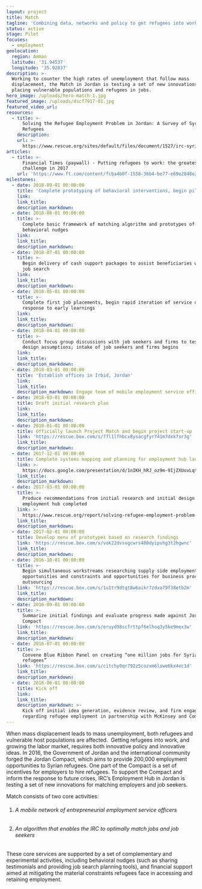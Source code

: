 ```yaml
---
layout: project
title: Match
tagline: 'Combining data, networks and policy to get refugees into work'
status: active
stage: Pilot
focuses:
  - employment
geolocation:
  region: Amman
  latitude: '31.94537'
  longitude: '35.92837'
description: >-
  Working to counter the high rates of unemployment that follow mass
  displacement, the Match in Jordan is testing a set of new innovations for
  placing vulnerable populations and refugees in jobs.
hero_image: /uploads/hero-match-1.jpg
featured_image: /uploads/dscf7917-01.jpg
featured_video_url:
resources:
  - title: >-
      Solving the Refugee Employment Problem in Jordan: A Survey of Syrian
      Refugees
    description:
    url: >-
      https://www.rescue.org/sites/default/files/document/1527/irc-syrianrefugeeemployment-72dpi-041117.pdf
articles:
  - title: >-
      Financial Times (paywall) - Putting refugees to work: the greatest
      challenge in 2017
    url: 'https://www.ft.com/content/fcba4b0f-1558-36b4-be77-e69e2848e275'
milestones:
  - date: 2018-09-01 00:00:00
    title: 'Complete prototyping of behavioral interventions, begin piloting'
    link:
    link_title:
    description_markdown:
  - date: 2018-08-01 00:00:00
    title: >-
      Complete basic framework of matching algorithm and prototypes of
      behavioral nudges
    link:
    link_title:
    description_markdown:
  - date: 2018-07-01 00:00:00
    title: >-
      Begin delivery of cash support packages to assist beneficiaries with the
      job search
    link:
    link_title:
    description_markdown:
  - date: 2018-05-01 00:00:00
    title: >-
      Complete first job placements, begin rapid iteration of service design in
      response to early learnings
    link:
    link_title:
    description_markdown:
  - date: 2018-04-01 00:00:00
    title: >-
      Conduct focus group discussions with job seekers and firms to test program
      design assumptions; intake of job seekers and firms begins
    link:
    link_title:
    description_markdown:
  - date: 2018-03-01 00:00:00
    title: 'Establish offices in Irbid, Jordan'
    link:
    link_title:
    description_markdown: Engage team of mobile employment service officers.
  - date: 2018-03-01 00:00:00
    title: Draft initial research plan
    link:
    link_title:
    description_markdown:
  - date: 2018-01-01 00:00:00
    title: Officially launch Project Match and begin project start-up
    link: 'https://rescue.box.com/s/77l1lfhbcx8ysacgfyr741m7dxk7sr3g'
    link_title:
    description_markdown:
  - date: 2017-12-01 00:00:00
    title: Complete systems mapping and planning for employment hub launch
    link: >-
      https://docs.google.com/presentation/d/1nIKH_hRJ_oz9m-9IjZXUovLqtS7riseEvSHML8YrdC4/edit?usp=sharing
    link_title:
    description_markdown:
  - date: 2017-03-01 00:00:00
    title: >-
      Produce recommendations from initial research and initial design of
      employment hub completed
    link: >-
      https://www.rescue.org/report/solving-refugee-employment-problem-jordan-survey-syrian-refugees
    link_title:
    description_markdown:
  - date: 2017-02-01 00:00:00
    title: Develop menu of prototypes based on research findings
    link: 'https://rescue.box.com/s/vok22dvsvgcwrs480dyipvhg3t2hgwnc'
    link_title:
    description_markdown:
  - date: 2016-10-01 00:00:00
    title: >-
      Begin simultaneous workstreams researching supply side employment
      opportunities and constraints and opportunities for business process
      outsourcing
    link: 'https://rescue.box.com/s/1u1tr9dtqt8w6aikr7zdxa79f38etb2m'
    link_title:
    description_markdown:
  - date: 2016-09-01 00:00:00
    title: >-
      Summarize initial findings and evaluate progress made against Jordan
      Compact
    link: 'https://rescue.box.com/s/eruyd98scfrttpf6elhoq3y5ke9mex3w'
    link_title:
    description_markdown:
  - date: 2016-07-01 00:00:00
    title: >-
      Convene Blue Ribbon Panel on creating “one million jobs for Syrian
      refugees”
    link: 'https://rescue.box.com/s/citchy0qr792z5cozxm6lswe6kx4ec1d'
    link_title:
    description_markdown:
  - date: 2016-06-01 00:00:00
    title: Kick off
    link:
    link_title:
    description_markdown: >-
      Kick off initial idea generation, evidence review, and firm engagement
      regarding refugee employment in partnership with McKinsey and Company
---
```


When mass displacement leads to mass unemployment, both refugees and vulnerable host populations are affected.  Getting refugees into work, and growing the labor market, requires both innovative policy and innovative ideas. In 2016, the Government of Jordan and the international community forged the Jordan Compact, which aims to provide 200,000 employment opportunities to Syrian refugees. One part of the Compact is a set of incentives for employers to hire refugees. To support the Compact and inform the response to future crises, IRC’s Employment Hub in Jordan is testing a set of new innovations for matching employers and job seekers.

Match consists of two core activities:

1. ###### A mobile network of entrepreneurial employment service officers
2. ###### An algorithm that enables the IRC to optimally match jobs and job seekers

These core services are supported by a set of complementary and experimental activities, including behavioral nudges (such as sharing testimonials and providing job search planning tools), and financial support aimed at mitigating the material constraints refugees face in accessing and retaining employment.